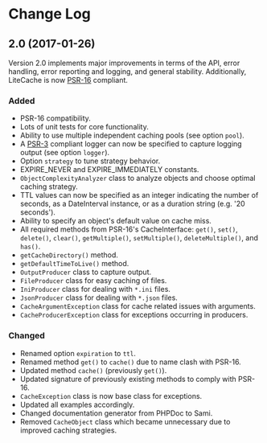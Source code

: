 
Change Log
==========

## 2.0 (2017-01-26)
Version 2.0 implements major improvements in terms of the API, error handling, error reporting and logging, and general stability. Additionally, LiteCache is now [PSR-16](http://www.php-fig.org/psr/psr-16/) compliant.

### Added
- PSR-16 compatibility.
- Lots of unit tests for core functionality.
- Ability to use multiple independent caching pools (see option `pool`).
- A [PSR-3](http://www.php-fig.org/psr/psr-3/) compliant logger can now be specified to capture logging output (see option `logger`).
- Option `strategy` to tune strategy behavior.
- EXPIRE_NEVER and EXPIRE_IMMEDIATELY constants.
- `ObjectComplexityAnalyzer` class to analyze objects and choose optimal caching strategy.
- TTL values can now be specified as an integer indicating the number of seconds, as a DateInterval instance, or as a duration string (e.g. '20 seconds').
- Ability to specify an object's default value on cache miss.
- All required methods from PSR-16's CacheInterface: `get()`, `set()`, `delete()`, `clear()`, `getMultiple()`, `setMultiple()`, `deleteMultiple()`, and `has()`.
- `getCacheDirectory()` method.
- `getDefaultTimeToLive()` method.
- `OutputProducer` class to capture output.
- `FileProducer` class for easy caching of files.
- `IniProducer` class for dealing with `*.ini` files.
- `JsonProducer` class for dealing with `*.json` files.
- `CacheArgumentException` class for cache related issues with arguments.
- `CacheProducerException` class for exceptions occurring in producers.


### Changed
- Renamed option `expiration` to `ttl`.
- Renamed method `get()` to `cache()` due to name clash with PSR-16.
- Updated method `cache()` (previously `get()`).
- Updated signature of previously existing methods to comply with PSR-16.
- `CacheException` class is now base class for exceptions.
- Updated all examples accordingly.
- Changed documentation generator from PHPDoc to Sami.
- Removed `CacheObject` class which became unnecessary due to improved caching strategies.

